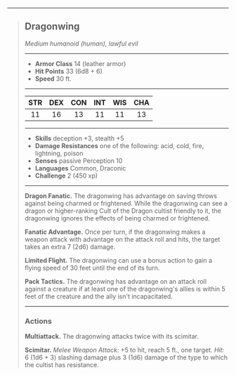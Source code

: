 ***
> ## Dragonwing
> *Medium humanoid (human), lawful evil*
> 
> ***
> 
> - **Armor Class** 14 (leather armor)
> - **Hit Points** 33 (6d8 + 6)
> - **Speed** 30 ft.
> 
> ***
> 
> |STR|DEX|CON|INT|WIS|CHA|
> |:---:|:---:|:---:|:---:|:---:|:---:|
> |11|16|13|11|11|13|
> 
> ***
> 
> - **Skills** deception +3, stealth +5
> - **Damage Resistances** one of the following: acid, cold, fire, lightning, poison
> - **Senses** passive Perception 10
> - **Languages** Common, Draconic
> - **Challenge** 2 (450 xp)
> 
> ***
> 
> **Dragon Fanatic.** The dragonwing has advantage on saving throws against being charmed or frightened. While the dragonwing can see a dragon or higher-ranking Cult of the Dragon cultist friendly to it, the dragonwing ignores the effects of being charmed or frightened.
> 
> **Fanatic Advantage.** Once per turn, if the dragonwing makes a weapon attack with advantage on the attack roll and hits, the target takes an extra 7 (2d6) damage.
> 
> **Limited Flight.** The dragonwing can use a bonus action to gain a flying speed of 30 feet until the end of its turn.
> 
> **Pack Tactics.** The dragonwing has advantage on an attack roll against a creature if at least one of the dragonwing's allies is within 5 feet of the creature and the ally isn't incapacitated.
> 
> ***
> 
> ### Actions
> **Multiattack.** The dragonwing attacks twice with its scimitar.
> 
> **Scimitar.** *Melee Weapon Attack:* +5 to hit, reach 5 ft., one target. *Hit:* 6 (1d6 + 3) slashing damage plus 3 (1d6) damage of the type to which the cultist has resistance.